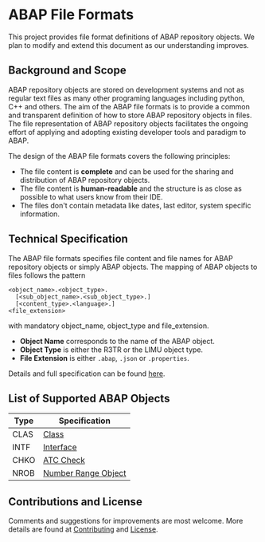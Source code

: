 # ABAP File Formats

This project provides file format definitions of ABAP repository objects.
We plan to modify and extend this document as our understanding improves.



## Background and Scope

ABAP repository objects are stored on development systems and not as regular text files as many other programing languages including python, C++ and others.
The aim of the ABAP file formats is to provide a common and transparent definition of how to store ABAP repository objects in files.
The file representation of ABAP repository objects facilitates the ongoing effort of applying and adopting existing developer tools and paradigm to ABAP.

The design of the ABAP file formats covers the following principles:
* The file content is **complete** and can be used for the sharing and distribution of ABAP repository objects.
* The file content is **human-readable** and the structure is as close as possible to what users know from their IDE.
* The files don't contain metadata like dates, last editor, system specific information.


## Technical Specification

The ABAP file formats specifies file content and file names for ABAP repository objects or simply ABAP objects.
The mapping of ABAP objects to files follows the pattern
```
<object_name>.<object_type>.
  [<sub_object_name>.<sub_object_type>.]
  [<content_type>.<language>.]
<file_extension>
```
with mandatory object_name, object_type and file_extension.

* **Object Name** corresponds to the name of the ABAP object.
* **Object Type** is either the R3TR or the LIMU object type.
* **File Extension** is either `.abap`, `.json` or `.properties`.

Details and full specification can be found [here](./doc/file_names.md).

## List of Supported ABAP Objects

| Type | Specification |
| ---  | --- |
| CLAS | [Class](./file-formats/clas/format.md) |
| INTF | [Interface](./file-formats/intf/format.md) |
| CHKO | [ATC Check](./file-formats/chko/format.md)|
| NROB | [Number Range Object](./file-formats/nrob/format.md) |



## Contributions and License

Comments and suggestions for improvements are most welcome.
More details are found at [Contributing](./CONTRIBUTING.md) and [License](./LICENSE).

